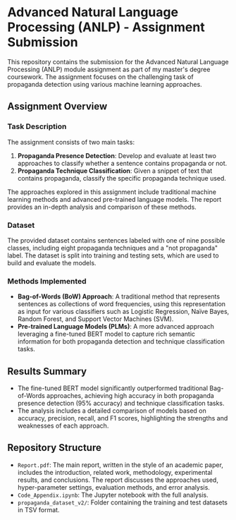 # Advanced Natural Language Processing (ANLP) - Assignment Submission

This repository contains the submission for the Advanced Natural Language Processing (ANLP) module assignment as part of my master's degree coursework. The assignment focuses on the challenging task of propaganda detection using various machine learning approaches.

## Assignment Overview

### Task Description
The assignment consists of two main tasks:
1. **Propaganda Presence Detection**: Develop and evaluate at least two approaches to classify whether a sentence contains propaganda or not.
2. **Propaganda Technique Classification**: Given a snippet of text that contains propaganda, classify the specific propaganda technique used.

The approaches explored in this assignment include traditional machine learning methods and advanced pre-trained language models. The report provides an in-depth analysis and comparison of these methods.

### Dataset
The provided dataset contains sentences labeled with one of nine possible classes, including eight propaganda techniques and a "not propaganda" label. The dataset is split into training and testing sets, which are used to build and evaluate the models.

### Methods Implemented
- **Bag-of-Words (BoW) Approach**: A traditional method that represents sentences as collections of word frequencies, using this representation as input for various classifiers such as Logistic Regression, Naïve Bayes, Random Forest, and Support Vector Machines (SVM).
- **Pre-trained Language Models (PLMs)**: A more advanced approach leveraging a fine-tuned BERT model to capture rich semantic information for both propaganda detection and technique classification tasks.

## Results Summary
- The fine-tuned BERT model significantly outperformed traditional Bag-of-Words approaches, achieving high accuracy in both propaganda presence detection (95% accuracy) and technique classification tasks.
- The analysis includes a detailed comparison of models based on accuracy, precision, recall, and F1 scores, highlighting the strengths and weaknesses of each approach.

## Repository Structure
- `Report.pdf`: The main report, written in the style of an academic paper, includes the introduction, related work, methodology, experimental results, and conclusions. The report discusses the approaches used, hyper-parameter settings, evaluation methods, and error analysis.
- `Code_Appendix.ipynb`: The Jupyter notebook with the full analysis.
- `propaganda_dataset_v2/`: Folder containing the training and test datasets in TSV format.

